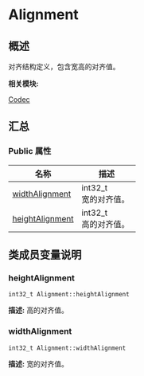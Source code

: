 # Alignment


## 概述

对齐结构定义，包含宽高的对齐值。

**相关模块:**

[Codec](_codec.md)


## 汇总


### Public 属性

  | 名称 | 描述 | 
| -------- | -------- |
| [widthAlignment](#widthalignment) | int32_t<br/>宽的对齐值。&nbsp; | 
| [heightAlignment](#heightalignment) | int32_t<br/>高的对齐值。&nbsp; | 


## 类成员变量说明


### heightAlignment

  
```
int32_t Alignment::heightAlignment
```
**描述:**
高的对齐值。


### widthAlignment

  
```
int32_t Alignment::widthAlignment
```
**描述:**
宽的对齐值。
